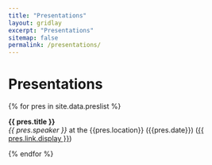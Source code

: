 ```yaml
---
title: "Presentations"
layout: gridlay
excerpt: "Presentations"
sitemap: false
permalink: /presentations/
---
```



# Presentations


{% for pres in site.data.preslist %}

  <b>{{ pres.title }}</b> <br />
  <em>{{ pres.speaker }} </em> at the {{pres.location}} ({{pres.date}}) (<a href="{{ pres.link.url }}">{{ pres.link.display }}</a>)

{% endfor %}
